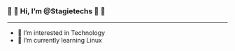 ### 👋 👋 Hi, I’m @Stagietechs  👋 👋
 _______

 
- 👀 I’m interested in Technology
- 🌱 I’m currently learning Linux

<!---
Stagietechs/Stagietechs is a ✨ special ✨ repository because its `README.md` (this file) appears on your GitHub profile.
You can click the Preview link to take a look at your changes.
--->
